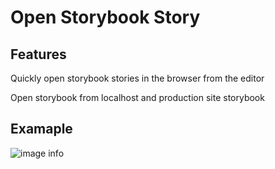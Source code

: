# Open Storybook Story

## Features

Quickly open storybook stories in the browser from the editor

Open storybook from localhost and production site storybook

## Examaple

![image info](https://firebasestorage.googleapis.com/v0/b/useweb-lib.appspot.com/o/devtools%2Fplugins%2Fvscode%2Fopen-storybook-story%2Fdemo.gif?alt=media&token=1981496f-7636-489b-ac30-d4fbaffdc0b0)
